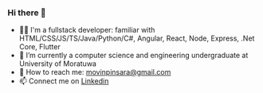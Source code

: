 ### Hi there 👋

- 🧔‍♂️ I'm a fullstack developer: familiar with HTML/CSS/JS/TS/Java/Python/C#, Angular, React, Node, Express, .Net Core, Flutter
- 🌱 I’m currently a computer science and engineering undergraduate at University of Moratuwa
- 📧 How to reach me: movinpinsara@gmail.com
- 📫 Connect me on [Linkedin](https://www.linkedin.com/in/movin-silva-9b8ab01b2)

<!--
**movinsilva/movinsilva** is a ✨ _special_ ✨ repository because its `README.md` (this file) appears on your GitHub profile.

Here are some ideas to get you started:

- 🔭 I’m currently working on ...
- 🌱 I’m currently learning ...
- 👯 I’m looking to collaborate on ...
- 🤔 I’m looking for help with ...
- 💬 Ask me about ...
- 📫 How to reach me: ...
- 😄 Pronouns: ...
- ⚡ Fun fact: ...
-->

